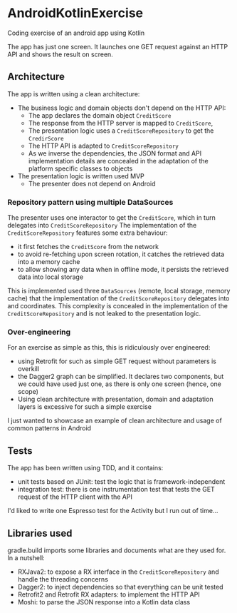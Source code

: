 # AndroidKotlinExercise
Coding exercise of an android app using Kotlin

The app has just one screen. It launches one GET request against an HTTP API and shows the result on screen.

## Architecture
The app is written using a clean architecture:

- The business logic and domain objects don't depend on the HTTP API:
    - The app declares the domain object `CreditScore`
    - The response from the HTTP server is mapped to `CreditScore`, 
    - The presentation logic uses a `CreditScoreRepository` to get the `CredirScore`
    - The HTTP API is adapted to `CreditScoreRepository`
    - As we inverse the dependencies, the JSON format and API implementation details are concealed in the adaptation of the platform specific classes to objects
- The presentation logic is written used MVP
    - The presenter does not depend on Android
    
### Repository pattern using multiple DataSources
The presenter uses one interactor to get the `CreditScore`, which in turn delegates into `CreditScoreRepository`
The implementation of the `CreditScoreRepository` features some extra behaviour:
   - it first fetches the `CreditScore` from the network
   - to avoid re-fetching upon screen rotation, it catches the retrieved data into a memory cache
   - to allow showing any data when in offline mode, it persists the retrieved data into local storage

This is implemented used three `DataSources` (remote, local storage, memory cache) that the implementation
of the `CreditScoreRepository` delegates into and coordinates.
This complexity is concealed in the implementation of the `CreditScoreRepository` and is not leaked to the presentation logic.

### Over-engineering
For an exercise as simple as this, this is ridiculously over engineered:

- using Retrofit for such as simple GET request without parameters is overkill
- the Dagger2 graph can be simplified. It declares two components, but we could have used just one, as there is only one screen (hence, one scope)
- Using clean architecture with presentation, domain and adaptation layers is excessive for such a simple exercise

I just wanted to showcase an example of clean architecture and usage of common patterns in Android 

## Tests
The app has been written using TDD, and it contains:
- unit tests based on JUnit: test the logic that is framework-independent
- integration test: there is one instrumentation test that tests the GET request of the HTTP client with the API 
     
I'd liked to write one Espresso test for the Activity but I run out of time...
 
## Libraries used
gradle.build imports some libraries and documents what are they used for. In a nutshell:

- RXJava2: to expose a RX interface in the `CreditScoreRepository` and handle the threading concerns
- Dagger2: to inject dependencies so that everything can be unit tested
- Retrofit2 and Retrofit RX adapters: to implement the HTTP API 
- Moshi: to parse the JSON response into a Kotlin data class